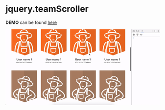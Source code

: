 # jquery.teamScroller

**DEMO** can be found [here](https://tmatijev.github.io/jquery.teamScroller/)

![alt tag](https://raw.githubusercontent.com/tmatijev/jquery.teamScroller/master/video.gif)
